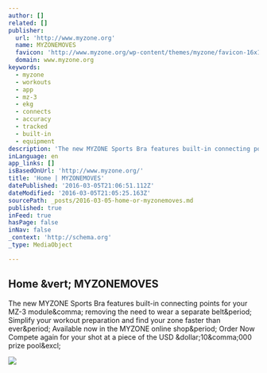 ```yaml
---
author: []
related: []
publisher:
  url: 'http://www.myzone.org'
  name: MYZONEMOVES
  favicon: 'http://www.myzone.org/wp-content/themes/myzone/favicon-16x16.png'
  domain: www.myzone.org
keywords:
  - myzone
  - workouts
  - app
  - mz-3
  - ekg
  - connects
  - accuracy
  - tracked
  - built-in
  - equipment
description: 'The new MYZONE Sports Bra features built-in connecting points for your MZ-3 module, removing the need to wear a separate belt. Simplify your workout preparation and find your zone faster than ever. Available now in the MYZONE online shop. Order Now Compete again for your shot at a piece of the USD $10,000 prize pool!'
inLanguage: en
app_links: []
isBasedOnUrl: 'http://www.myzone.org/'
title: 'Home | MYZONEMOVES'
datePublished: '2016-03-05T21:06:51.112Z'
dateModified: '2016-03-05T21:05:25.163Z'
sourcePath: _posts/2016-03-05-home-or-myzonemoves.md
published: true
inFeed: true
hasPage: false
inNav: false
_context: 'http://schema.org'
_type: MediaObject

---
```

<article style=""><h1>Home &amp;vert; MYZONEMOVES</h1><p>The new MYZONE Sports Bra features built-in connecting points for your MZ-3 module&amp;comma; removing the need to wear a separate belt&amp;period; Simplify your workout preparation and find your zone faster than ever&amp;period; Available now in the MYZONE online shop&amp;period; Order Now Compete again for your shot at a piece of the USD &amp;dollar;10&amp;comma;000 prize pool&amp;excl;</p><img src="http://www.myzone.org/wp-content/themes/myzone/resources/img/Features_clock.png" /></article>